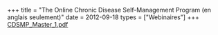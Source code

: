 +++
title = "The Online Chronic Disease Self-Management Program (en anglais seulement)"
date = 2012-09-18
types = ["Webinaires"]
+++
[CDSMP_Master_1.pdf](/files/CDSMP_Master_1.pdf)
